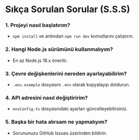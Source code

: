 # Sıkça Sorulan Sorular (S.S.S)

### 1. Projeyi nasıl başlatırım?

- `npm install` ve ardından `npm run dev` komutlarını çalıştırın.

### 2. Hangi Node.js sürümünü kullanmalıyım?

- En az Node.js 18.x önerilir.

### 3. Çevre değişkenlerini nereden ayarlayabilirim?

- `.env.example` dosyasını `.env` olarak kopyalayıp doldurun.

### 4. API adresini nasıl değiştiririm?

- `envConfig.ts` dosyasındaki ayarları güncelleyebilirsiniz.

### 5. Başka bir hata alırsam ne yapmalıyım?

- Sorununuzu GitHub Issues üzerinden bildirin.
